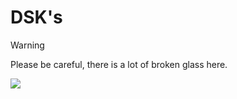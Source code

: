 <h1 align="left">
   DSK's
</h1>

> [!WARNING]
> Please be careful, there is a lot of broken glass here.
> 
<p align="left">
    <a href="https://git.io/streak-stats">
      <img src="https://streak-stats.demolab.com/?user=dskbois&theme=neon-dark"/>
    </a>
</p>
